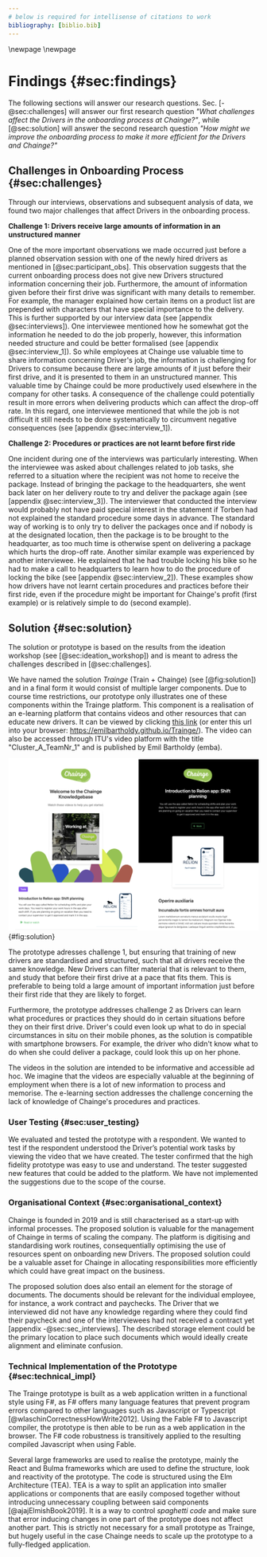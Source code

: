 ```yaml
---
# below is required for intellisense of citations to work
bibliography: [biblio.bib]
---
```


\newpage
\newpage

# Findings {#sec:findings}

The following sections will answer our research questions. Sec. [-@sec:challenges] will answer our first research question *"What challenges affect the Drivers in the onboarding process at Chainge?"*, while [@sec:solution] will answer the second research question *"How might we improve the onboarding process to make it more efficient for the Drivers and Chainge?"*

## Challenges in Onboarding Process {#sec:challenges}

Through our interviews, observations and subsequent analysis of data, we found two major challenges that affect Drivers in the onboarding process.


**Challenge 1: Drivers receive large amounts of information in an unstructured manner**

One of the more important observations we made occurred just before a planned observation session with one of the newly hired drivers as mentioned in [@sec:participant_obs]. This observation suggests that the current onboarding process does not give new Drivers structured information concerning their job. Furthermore, the amount of information given before their first drive was significant with many details to remember. For example, the manager explained how certain items on a product list are prepended with characters that have special importance to the delivery. This is further supported by our interview data (see [appendix @sec:interviews]). One interviewee mentioned how he somewhat got the information he needed to do the job properly, however, this information needed structure and could be better formalised (see [appendix @sec:interview_1]). So while employees at Chainge use valuable time to share information concerning Driver's job, the information is challenging for Drivers to consume because there are large amounts of it just before their first drive, and it is presented to them in an unstructured manner. This valuable time by Chainge could be more productively used elsewhere in the company for other tasks. A consequence of the challenge could potentially result in more errors when delivering products which can affect the drop-off rate. In this regard, one interviewee mentioned that while the job is not difficult it still needs to be done systematically to circumvent negative consequences (see [appendix @sec:interview_1]).

**Challenge 2: Procedures or practices are not learnt before first ride**

One incident during one of the interviews was particularly interesting. When the interviewee was asked about challenges related to job tasks, she referred to a situation where the recipient was not home to receive the package. Instead of bringing the package to the headquarters, she went back later on her delivery route to try and deliver the package again (see [appendix @sec:interview_3]). The interviewer that conducted the interview would probably not have paid special interest in the statement if Torben had not explained the standard procedure some days in advance. The standard way of working is to only try to deliver the packages once and if nobody is at the designated location, then the package is to be brought to the headquarter, as too much time is otherwise spent on delivering a package which hurts the drop-off rate. Another similar example was experienced by another interviewee. He explained that he had trouble locking his bike so he had to make a call to headquarters to learn how to do the procedure of locking the bike (see [appendix @sec:interview_2]). These examples show how drivers have not learnt certain procedures and practices before their first ride, even if the procedure might be important for Chainge's profit (first example) or is relatively simple to do (second example).

## Solution {#sec:solution}

The solution or prototype is based on the results from the ideation workshop (see [@sec:ideation_workshop]) and is meant to adress the challenges described in [@sec:challenges].

We have named the solution *Trainge* (Train + Chainge) (see [@fig:solution]) and in a final form it would consist of multiple larger components. Due to course time restrictions, our prototype only illustrates one of these components within the Trainge platform. This component is a realisation of an e-learning platform that contains videos and other resources that can educate new drivers. It can be viewed by clicking [this link](https://emilbartholdy.github.io/Trainge/) (or enter this url into your browser: https://emilbartholdy.github.io/Trainge/). The video can also be accessed through ITU's video platform with the title "Cluster_A_TeamNr_1" and is published by Emil Bartholdy (emba).

![Right: Home page of the e-learning part of *Trainge*. Different videos present themselves and are tagged so that Drivers can see the overall theme of the video. In this example the uppermost video is about tools they use as Drivers. Left: The content of a video page. It shows the video itself, along with explanatory text and other resources, if needed.](./figures/solution.png){#fig:solution}

The prototype adresses challenge 1, but ensuring that training of new drivers are standardised and structured, such that all drivers receive the same knowledge. New Drivers can filter material that is relevant to them, and study that before their first drive at a pace that fits them. This is preferable to being told a large amount of important information just before their first ride that they are likely to forget.

Furthermore, the prototype addresses challenge 2 as Drivers can learn what procedures or practices they should do in certain situations before they on their first drive. Driver's could even look up what to do in special circumstances in situ on their mobile phones, as the solution is compatible with smartphone browsers. For example, the driver who didn't know what to do when she could deliver a package, could look this up on her phone.

The videos in the solution are intended to be informative and accessible ad hoc. We imagine that the videos are especially valuable at the beginning of employment when there is a lot of new information to process and memorise. The e-learning section addresses the challenge concerning the lack of knowledge of Chainge's procedures and practices.

### User Testing {#sec:user_testing}
We evaluated and tested the prototype with a respondent. We wanted to test if the respondent understood the Driver’s potential work tasks by viewing the video that we have created. The tester confirmed that the high fidelity prototype was easy to use and understand. The tester suggested new features that could be added to the platform. We have not implemented the suggestions due to the scope of the course.

### Organisational Context {#sec:organisational_context}
Chainge is founded in 2019 and is still characterised as a start-up with informal processes. The proposed solution is valuable for the management of Chainge in terms of scaling the company. The platform is digitising and standardising work routines, consequentially optimising the use of resources spent on onboarding new Drivers. The proposed solution could be a valuable asset for Chainge in allocating responsibilities more efficiently which could have great impact on the business.

The proposed solution does also entail an element for the storage of documents. The documents should be relevant for the individual employee, for instance, a work contract and paychecks. The Driver that we interviewed did not have any knowledge regarding where they could find their paycheck and one of the interviewees had not received a contract yet [appendix -@sec:sec_interviews]. The described storage element could be the primary location to place such documents which would ideally create alignment and eliminate confusion.

### Technical Implementation of the Prototype {#sec:technical_impl}

The Trainge prototype is built as a web application written in a functional style using F#, as F# offers many language features that prevent program errors compared to other languages such as Javascript or Typescript [@wlaschinCorrectnessHowWrite2012]. Using the Fable F# to Javascript compiler, the prototype is then able to be run as a web application in the browser. The F# code robustness is transitively applied to the resulting compiled Javascript when using Fable.

Several large frameworks are used to realise the prototype, mainly the React and Bulma frameworks which are used to define the structure, look and reactivity of the prototype. The code is structured using the Elm Architecture (TEA). TEA is a way to split an application into smaller applications or components that are easily composed together without introducing unnecessary coupling between said components [@ajajElmishBook2019]. It is a way to control *spaghetti code*  and make sure that error inducing changes in one part of the prototype does not affect another part. This is strictly not necessary for a small prototype as Trainge, but hugely useful in the case Chainge needs to scale up the prototype to a fully-fledged application.
